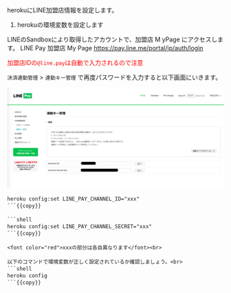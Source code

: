 herokuにLINE加盟店情報を設定します。

1. herokuの環境変数を設定します<br>

LINEのSandboxにより取得したアカウントで、加盟店 M yPage にアクセスします。
LINE Pay 加盟店 My Page
https://pay.line.me/portal/jp/auth/login

<font color="red">加盟店IDの`@line.pay`は自動で入力されるので注意</font>

`決済連動管理` > `連動キー管理` で再度パスワードを入力すると以下画面にいきます。

![line-pay-mypage](https://github.com/maztak/katacoda-scenarios/blob/master/create-line-pay-app/img/pay_line_me_jp_center_payment_interlockKey_locale_ja_JP_isAuthenticated_true_csrfToken.png)

```shell
heroku config:set LINE_PAY_CHANNEL_ID="xxx"
```{{copy}}

```shell
heroku config:set LINE_PAY_CHANNEL_SECRET="xxx"
```{{copy}}

<font color="red">xxxの部分は各自異なります</font><br>

以下のコマンドで環境変数が正しく設定されているか確認しましょう。<br>
```shell
heroku config
```{{copy}}

